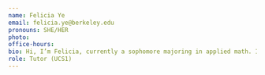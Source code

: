 ```yaml
---
name: Felicia Ye
email: felicia.ye@berkeley.edu
pronouns: SHE/HER
photo: 
office-hours: 
bio: Hi, I’m Felicia, currently a sophomore majoring in applied math. In my free time, I like to read and make handcrafts.
role: Tutor (UCS1)
---
```

